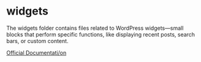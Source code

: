 # widgets

The widgets folder contains files related to WordPress widgets—small blocks that perform specific functions, like displaying recent posts, search bars, or custom content.

[Official Documentati/on](https://wp-blueprint.dev/documentation/themes/classic/theme-structure/template-parts/#widgets)
